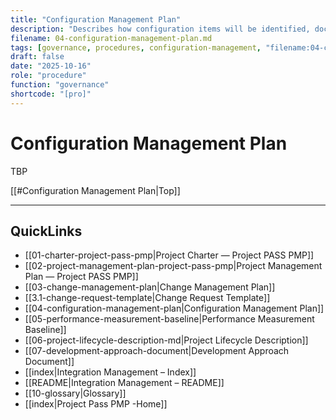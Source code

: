 ```yaml
---
title: "Configuration Management Plan"
description: "Describes how configuration items will be identified, documented, and controlled throughout the project lifecycle."
filename: 04-configuration-management-plan.md
tags: [governance, procedures, configuration-management, "filename:04-configuration-management-plan.md"]
draft: false
date: "2025-10-16"
role: "procedure"
function: "governance"
shortcode: "[pro]"
---
```

# Configuration Management Plan

TBP

[[#Configuration Management Plan|Top]]

---

## QuickLinks
- [[01-charter-project-pass-pmp|Project Charter — Project PASS PMP]]
- [[02-project-management-plan-project-pass-pmp|Project Management Plan — Project PASS PMP]]
- [[03-change-management-plan|Change Management Plan]]
- [[3.1-change-request-template|Change Request Template]]
- [[04-configuration-management-plan|Configuration Management Plan]]
- [[05-performance-measurement-baseline|Performance Measurement Baseline]]
- [[06-project-lifecycle-description-md|Project Lifecycle Description]]
- [[07-development-approach-document|Development Approach Document]]
- [[index|Integration Management – Index]]
- [[README|Integration Management – README]]
- [[10-glossary|Glossary]]
- [[index|Project Pass PMP -Home]]
